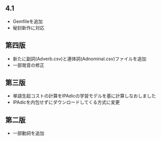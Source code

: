 ## 4.1
* Gemfileを追加
* 秘封新作に対応

## 第四版
* 新たに副詞(Adverb.csv)と連体詞(Adnominal.csv)ファイルを追加
* 一部発音の修正

## 第三版
* 単語生起コストの計算をIPAdicの学習モデルを基に計算しなおしました
* IPAdicを内包せずにダウンロードしてくる方式に変更

## 第二版
* 一部動詞を追加